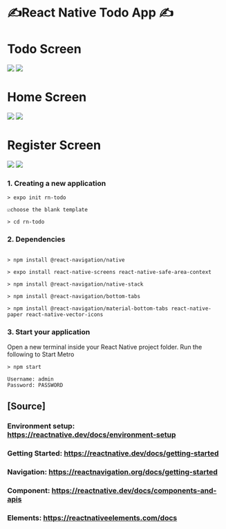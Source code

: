 # ✍️React Native Todo App ✍️

# Todo Screen

![](assets/img/todo.png) ![](assets/img/todo-check.png)

# Home Screen

![](assets/img/home.png) ![](assets/img/login-validation.png)

# Register Screen

![](assets/img/register.png) ![](assets/img/register-validation.png)

### 1. Creating a new application
```
> expo init rn-todo

☑️choose the blank template

> cd rn-todo

````
### 2. Dependencies

````

> npm install @react-navigation/native

> expo install react-native-screens react-native-safe-area-context

> npm install @react-navigation/native-stack

> npm install @react-navigation/bottom-tabs

> npm install @react-navigation/material-bottom-tabs react-native-paper react-native-vector-icons

````

### 3. Start your application

 Open a new terminal inside your React Native project folder. Run the following to Start Metro

````
> npm start

Username: admin
Password: PASSWORD
````

## [Source]

### Environment setup: https://reactnative.dev/docs/environment-setup

### Getting Started: https://reactnative.dev/docs/getting-started

### Navigation: https://reactnavigation.org/docs/getting-started

### Component: https://reactnative.dev/docs/components-and-apis

### Elements: https://reactnativeelements.com/docs
